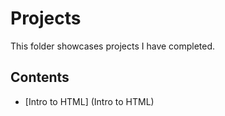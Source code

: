 # Projects
This folder showcases projects I have completed.
## Contents
* [Intro to HTML] (Intro to HTML)
